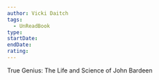 ```yaml
---
author: Vicki Daitch
tags:
  - UnReadBook
type: 
startDate: 
endDate: 
rating: 
---
```


True Genius: The Life and Science of John Bardeen
